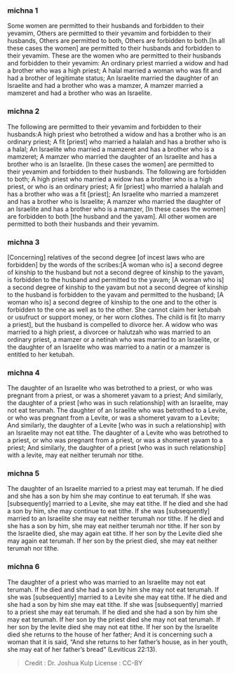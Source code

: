 
### michna 1
Some women are permitted  to their husbands and forbidden to their yevamim, Others are permitted to their yevamim and forbidden to their husbands, Others are permitted to both, Others are forbidden to both.[In all these cases the women] are permitted  to their husbands and forbidden  to their yevamim. These are the women who are permitted to their husbands and forbidden to their yevamim: An ordinary priest married a widow and had a brother who was a high priest; A halal married a woman who was fit and had a brother of legitimate status; An Israelite married the daughter of an Israelite and had a brother who was a mamzer, A mamzer married a mamzeret and had a brother who was an Israelite.

### michna 2
The following  are permitted to their yevamim and forbidden to their husbands:A high priest who betrothed a widow and has a brother who is an ordinary priest; A fit [priest] who married a halalah and has a brother who is a halal; An Israelite who married a mamzeret and has a brother who is a mamzeret; A mamzer who married the daughter of an Israelite and has a brother who is an Israelite. [In these cases the women] are permitted to their yevamim and forbidden to their husbands. The following are forbidden to both; A high priest who married a widow has a brother who is a high priest, or who is an ordinary priest; A fir [priest] who married a halalah and has a brother who was a fit [priest]; An Israelite who married a mamzeret and has a brother who is Israelite; A mamzer who married the daughter of an Israelite and has a brother who is a mamzer, [In these cases the women] are forbidden to both [the husband and the yavam]. All other women are permitted to both their husbands and their yevamim.

### michna 3
[Concerning] relatives of the second degree [of incest laws who are forbidden] by the words of the scribes:[A woman who is] a second degree of kinship to the husband but not a second degree of kinship to the yavam, is forbidden to the husband and permitted to the yavam; [A woman who is] a second degree of kinship to the yavam but not a second degree of kinship to the husband is forbidden to the yavam and permitted to the husband; [A woman who is] a second degree of kinship to the one and to the other is forbidden to the one as well as to the other. She cannot claim her ketubah or usufruct or support money, or her worn clothes. The child is fit [to marry a priest], but the husband is compelled to divorce her. A widow who was married to a high priest, a divorcee or halutzah who was married to an ordinary priest, a mamzer or a netinah who was married to an Israelite, or the daughter of an Israelite who was married to a natin or a mamzer is entitled to her ketubah.

### michna 4
The daughter of an Israelite who was betrothed to a priest, or who was pregnant from a priest, or was a shomeret yavam to a priest; And similarly, the daughter of a priest [who was in such relationship] with an Israelite, may not eat terumah. The daughter of an Israelite who was betrothed to a Levite, or who was pregnant from a Levite, or was a shomeret yavam to a Levite; And similarly, the daughter of a Levite [who was in such a relationship] with an Israelite may not eat tithe. The daughter of a Levite who was betrothed to a priest, or who was pregnant from a priest, or was a shomeret yavam to a priest; And similarly, the daughter of a priest [who was in such relationship] with a levite, may eat neither terumah nor tithe.

### michna 5
The daughter of an Israelite married to a priest may eat terumah. If he died and she has a son by him she may continue to eat terumah. If she was [subsequently] married to a Levite, she may eat tithe. If he died and she had a son by him, she may continue to eat tithe. If she was [subsequently] married to an Israelite she may eat neither terumah nor tithe. If he died and she has a son by him, she may eat neither terumah nor tithe. If her son by the Israelite died, she may again eat tithe. If her son by the Levite died she may again eat terumah. If her son by the priest died, she may eat neither terumah nor tithe.

### michna 6
The daughter of a priest who was married to an Israelite may not eat terumah. If he died and she had a son by him she may not eat terumah. If she was [subsequently] married to a Levite she may eat tithe. If he died and she had a son by him she may eat tithe. If she was [subsequently] married to a priest she may eat terumah. If he died and she had a son by him she may eat terumah. If her son by the priest died she may not eat terumah. If her son by the levite died she may not eat tithe. If her son by the Israelite died she returns to the house of her father; And it is concerning such a woman that it is said, “And she returns to her father’s house, as in her youth, she may eat of her father’s bread” (Leviticus 22:13).

>Credit : Dr. Joshua Kulp
>License : CC-BY